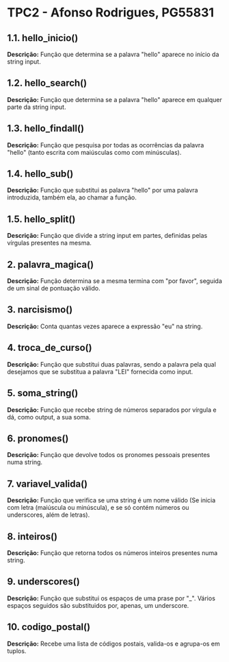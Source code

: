 # TPC2 - Afonso Rodrigues, PG55831

## 1.1. hello_inicio()
**Descrição:** Função que determina se a palavra "hello" aparece no início da string input.

## 1.2. hello_search()
**Descrição:** Função que determina se a palavra "hello" aparece em qualquer parte da string input.

## 1.3. hello_findall()
**Descrição:** Função que pesquisa por todas as ocorrências da palavra "hello" (tanto escrita com maiúsculas como com minúsculas).

## 1.4. hello_sub()
**Descrição:** Função que substitui as palavra "hello" por uma palavra introduzida, também ela, ao chamar a função.

## 1.5. hello_split()
**Descrição:** Função que divide a string input em partes, definidas pelas vírgulas presentes na mesma.

## 2. palavra_magica()
**Descrição:** Função determina se a mesma termina com  "por favor", seguida de um sinal de pontuação válido.

## 3. narcisismo()
**Descrição:** Conta quantas vezes aparece a expressão "eu" na string.

## 4. troca_de_curso()
**Descrição:** Função que substitui duas palavras, sendo a palavra pela qual desejamos que se substitua a palavra "LEI" fornecida como input.

## 5. soma_string()
**Descrição:** Função que recebe string de números separados por vírgula e dá, como output, a sua soma.

## 6. pronomes()
**Descrição:** Função que devolve todos os pronomes pessoais presentes numa string.

## 7. variavel_valida()
**Descrição:** Função que verifica se uma string é um nome válido (Se inicia com letra (maiúscula ou minúscula), e se só contém números ou underscores, além de letras).

## 8. inteiros()
**Descrição:** Função que retorna todos os números inteiros presentes numa string.

## 9. underscores()
**Descrição:** Função que substitui os espaços de uma prase por "_". Vários espaços seguidos são substituidos por, apenas, um underscore.

## 10. codigo_postal()
**Descrição:** Recebe uma lista de códigos postais, valida-os e agrupa-os em tuplos.
